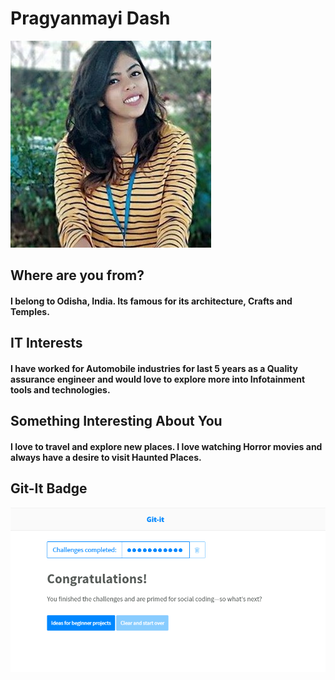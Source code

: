 # Pragyanmayi Dash



![hi](https://github.com/Pragyanmayi/Client-Server/blob/ITMD521/image/me.jpg "me")

## Where are you from?

#### I belong to Odisha, India. Its famous for its architecture, Crafts and Temples.

## IT Interests

#### I have worked for Automobile industries for last 5 years as a Quality assurance engineer and would love to explore more into Infotainment tools and technologies.

## Something Interesting About You

#### I love to travel and explore new places. I love watching Horror movies and always have a desire to visit Haunted Places.

## Git-It Badge
 
![me](https://github.com/Pragyanmayi/Client-Server/blob/ITMD521/image/image.png "me")
